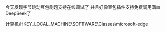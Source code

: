 今天发现字节跳动豆包刷题支持在线调试了
并且好像豆包插件支持免费调用满血DeepSeek了


计算机\HKEY_LOCAL_MACHINE\SOFTWARE\Classes\microsoft-edge